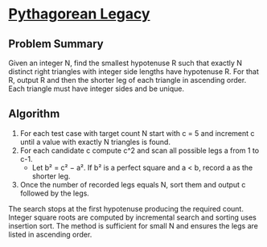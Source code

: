 # [Pythagorean Legacy](https://www.spoj.com/problems/PITPAIR/)

## Problem Summary
Given an integer N, find the smallest hypotenuse R such that exactly N distinct right triangles with integer side lengths have hypotenuse R. For that R, output R and then the shorter leg of each triangle in ascending order. Each triangle must have integer sides and be unique.

## Algorithm
1. For each test case with target count N start with c = 5 and increment c until a value with exactly N triangles is found.
2. For each candidate c compute c^2 and scan all possible legs a from 1 to c-1.
   - Let b² = c² − a². If b² is a perfect square and a < b, record a as the shorter leg.
3. Once the number of recorded legs equals N, sort them and output c followed by the legs.

The search stops at the first hypotenuse producing the required count. Integer square roots are computed by incremental search and sorting uses insertion sort. The method is sufficient for small N and ensures the legs are listed in ascending order.

